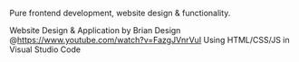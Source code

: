Pure frontend development, website design & functionality. 

  Website Design & Application by Brian Design @https://www.youtube.com/watch?v=FazgJVnrVuI
  Using HTML/CSS/JS in Visual Studio Code
